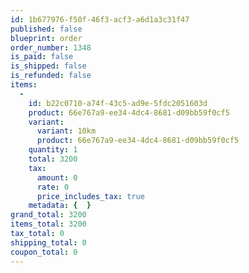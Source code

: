 ```yaml
---
id: 1b677976-f50f-46f3-acf3-a6d1a3c31f47
published: false
blueprint: order
order_number: 1348
is_paid: false
is_shipped: false
is_refunded: false
items:
  -
    id: b22c0710-a74f-43c5-ad9e-5fdc2051603d
    product: 66e767a9-ee34-4dc4-8681-d09bb59f0cf5
    variant:
      variant: 10km
      product: 66e767a9-ee34-4dc4-8681-d09bb59f0cf5
    quantity: 1
    total: 3200
    tax:
      amount: 0
      rate: 0
      price_includes_tax: true
    metadata: {  }
grand_total: 3200
items_total: 3200
tax_total: 0
shipping_total: 0
coupon_total: 0
---
```

